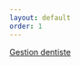 ```yaml
---
layout: default
order: 1
---
```




[Gestion dentiste](https://cnmh.github.io/cnmh/documentation/Gestion_dentiste/)